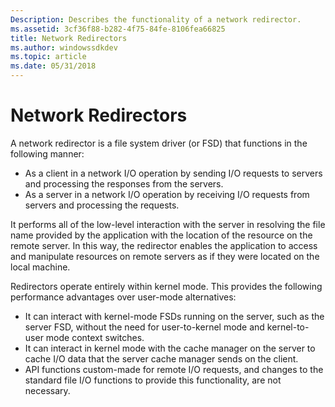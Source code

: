 ```yaml
---
Description: Describes the functionality of a network redirector.
ms.assetid: 3cf36f88-b282-4f75-84fe-8106fea66825
title: Network Redirectors
ms.author: windowssdkdev
ms.topic: article
ms.date: 05/31/2018
---
```


# Network Redirectors

A network redirector is a file system driver (or FSD) that functions in the following manner:

-   As a client in a network I/O operation by sending I/O requests to servers and processing the responses from the servers.
-   As a server in a network I/O operation by receiving I/O requests from servers and processing the requests.

It performs all of the low-level interaction with the server in resolving the file name provided by the application with the location of the resource on the remote server. In this way, the redirector enables the application to access and manipulate resources on remote servers as if they were located on the local machine.

Redirectors operate entirely within kernel mode. This provides the following performance advantages over user-mode alternatives:

-   It can interact with kernel-mode FSDs running on the server, such as the server FSD, without the need for user-to-kernel mode and kernel-to-user mode context switches.
-   It can interact in kernel mode with the cache manager on the server to cache I/O data that the server cache manager sends on the client.
-   API functions custom-made for remote I/O requests, and changes to the standard file I/O functions to provide this functionality, are not necessary.

 

 



